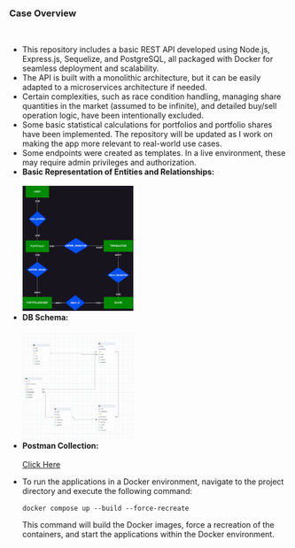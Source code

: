 <h3>Case Overview</h3>
<br>
<ul>
  <li>
    This repository includes a basic REST API developed using Node.js, Express.js, Sequelize, and PostgreSQL, all packaged with Docker for seamless deployment and scalability.
  </li>
  <li>
    The API is built with a monolithic architecture, but it can be easily adapted to a microservices architecture if needed.
  </li>
  <li>
    Certain complexities, such as race condition handling, managing share quantities in the market (assumed to be infinite), and detailed buy/sell operation logic, have been intentionally excluded.
  </li>
  <li>
    Some basic statistical calculations for portfolios and portfolio shares have been implemented. The repository will be updated as I work on making the app more relevant to real-world use cases.
  </li>
  <li>
    Some endpoints were created as templates. In a live environment, these may require admin privileges and authorization.
  </li>
  <li>
    <strong>Basic Representation of Entities and Relationships:</strong>
    <br><br>
    <img src="/BasicErDiagram.png" width="200">
  </li>
  <li>
    <strong>DB Schema:</strong>
    <br><br>
    <img src="/DB Schema.png" width="200">
  </li>
  <li>
    <strong>Postman Collection:</strong>
    <br><br>
    <a href="/Postman_collection.json" download>Click Here</a>
  </li>
  <li>
    <p>To run the applications in a Docker environment, navigate to the project directory and execute the following command:</p>
  <pre><code>docker compose up --build --force-recreate</code></pre>
  
  <p>This command will build the Docker images, force a recreation of the containers, and start the applications within the Docker environment.</p>
  </li>
</ul>
